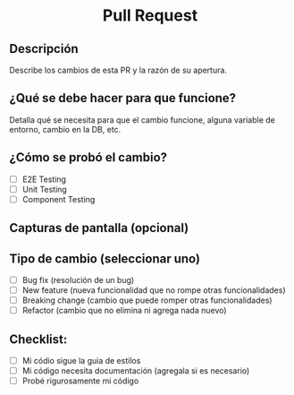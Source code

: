 <div align="center">

<h1>Pull Request</h1>

</div>

## Descripción

Describe los cambios de esta PR y la razón de su apertura.

## ¿Qué se debe hacer para que funcione?

Detalla qué se necesita para que el cambio funcione, alguna variable de entorno, cambio en la DB, etc.

## ¿Cómo se probó el cambio?

- [ ] E2E Testing
- [ ] Unit Testing
- [ ] Component Testing

## Capturas de pantalla (opcional)

## Tipo de cambio (seleccionar uno)

- [ ] Bug fix (resolución de un bug)
- [ ] New feature (nueva funcionalidad que no rompe otras funcionalidades)
- [ ] Breaking change (cambio que puede romper otras funcionalidades)
- [ ] Refactor (cambio que no elimina ni agrega nada nuevo)

## Checklist:

- [ ] Mi códio sigue la guia de estilos
- [ ] Mi código necesita documentación (agregala si es necesario)
- [ ] Probé rigurosamente mi código
